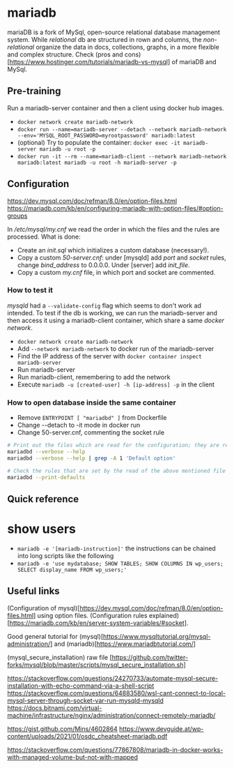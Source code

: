 # mariadb

mariaDB is a fork of MySql, open-source relational database management system. While _relational_ db are structured in rown and columns, the _non-relational_ organize the data in docs, collections, graphs, in a more flexible and complex structure. Check (pros and cons)[https://www.hostinger.com/tutorials/mariadb-vs-mysql] of mariaDB and MySql.

## Pre-training  
Run a mariadb-server container and then a client using docker hub images.
- `docker network create mariadb-network`
- `docker run --name=mariadb-server --detach --network mariadb-network --env='MYSQL_ROOT_PASSWORD=myrootpassword' mariadb:latest`
- (optional) Try to populate the container: `docker exec -it mariadb-server mariadb -u root -p`
- `docker run -it --rm --name=mariadb-client --network mariadb-network mariadb:latest mariadb -u root -h mariadb-server -p`

## Configuration
https://dev.mysql.com/doc/refman/8.0/en/option-files.html
https://mariadb.com/kb/en/configuring-mariadb-with-option-files/#option-groups

In _/etc/mysql/my.cnf_ we read the order in which the files and the rules are processed. What is done:
- Create an _init.sql_ which initializes a custom database (necessary!).
- Copy a custom _50-server.cnf_: under [mysqld] add _port_ and _socket_ rules, change _bind_address_ to 0.0.0.0. Under [server] add _init_file_.
- Copy a custom _my.cnf_ file, in which port and socket are commented.

### How to test it
*mysqld* had a `--validate-config` flag which seems to don't work ad intended. To test if the db is working, we can run the mariadb-server and then access it using a mariadb-client container, which share a same _docker network_.
- `docker network create mariadb-network`
- Add `--network mariadb-network` to docker run of the mariadb-server
- Find the IP address of the server with `docker container inspect mariadb-server`
- Run mariadb-server
- Run mariadb-client, remembering to add the network
- Execute `mariadb -u [created-user] -h [ip-address] -p` in the client

### How to open database inside the same container
- Remove `ENTRYPOINT [ "mariadbd" ]` from Dockerfile
- Change --detach to -it mode in docker run
- Change 50-server.cnf, commenting the socket rule

```bash
# Print out the files which are read for the configuration; they are read in that order, and they don't replace themselves, instead they _ADD_ the rules.
mariadbd --verbose --help
mariadbd --verbose --help | grep -A 1 'Default option'

# Check the rules that are set by the read of the above mentioned file
mariadbd --print-defaults
```  

## Quick reference
# show users
- `mariadb -e '[mariadb-instruction]'` the instructions can be chained into long scripts like the following
- `mariadb -e 'use mydatabase; SHOW TABLES; SHOW COLUMNS IN wp_users; SELECT display_name FROM wp_users;'`




## Useful links
(Configuration of mysql)[https://dev.mysql.com/doc/refman/8.0/en/option-files.html] using option files.
(Configuration rules explained)[https://mariadb.com/kb/en/server-system-variables/#socket].

Good general tutorial for (mysql)[https://www.mysqltutorial.org/mysql-administration/] and (mariadb)[https://www.mariadbtutorial.com/]

(mysql_secure_installation) raw file [https://github.com/twitter-forks/mysql/blob/master/scripts/mysql_secure_installation.sh]  

https://stackoverflow.com/questions/24270733/automate-mysql-secure-installation-with-echo-command-via-a-shell-script
https://stackoverflow.com/questions/64883580/wsl-cant-connect-to-local-mysql-server-through-socket-var-run-mysqld-mysqld
https://docs.bitnami.com/virtual-machine/infrastructure/nginx/administration/connect-remotely-mariadb/

https://gist.github.com/Mins/4602864
https://www.devguide.at/wp-content/uploads/2021/01/osdc_cheatsheet-mariadb.pdf

https://stackoverflow.com/questions/77867808/mariadb-in-docker-works-with-managed-volume-but-not-with-mapped